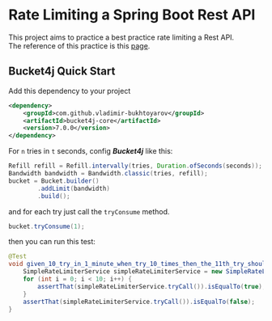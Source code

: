 # Rate Limiting a Spring Boot Rest API
This project aims to practice a best practice rate limiting a Rest API.  
The reference of this practice is this [page](https://www.baeldung.com/spring-bucket4j).

## Bucket4j Quick Start
Add this dependency to your project
```xml
<dependency>
    <groupId>com.github.vladimir-bukhtoyarov</groupId>
    <artifactId>bucket4j-core</artifactId>
    <version>7.0.0</version>
</dependency>
```
For `n` tries in `t` seconds, config **_Bucket4j_** like this:
```java
Refill refill = Refill.intervally(tries, Duration.ofSeconds(seconds));
Bandwidth bandwidth = Bandwidth.classic(tries, refill);
bucket = Bucket.builder()
        .addLimit(bandwidth)
        .build();
```
and for each try just call the `tryConsume` method.
```java
bucket.tryConsume(1);
```
then you can run this test:
```java
@Test
void given_10_try_in_1_minute_when_try_10_times_then_the_11th_try_should_return_false() {
    SimpleRateLimiterService simpleRateLimiterService = new SimpleRateLimiterService(10, 60);
    for (int i = 0; i < 10; i++) {
        assertThat(simpleRateLimiterService.tryCall()).isEqualTo(true);
    }
    assertThat(simpleRateLimiterService.tryCall()).isEqualTo(false);
}
```
